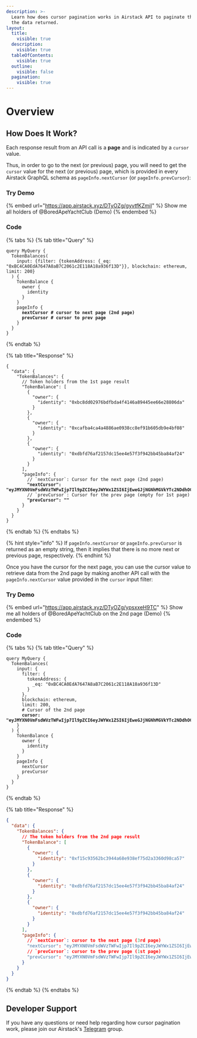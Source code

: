 ```yaml
---
description: >-
  Learn how does cursor pagination works in Airstack API to paginate through all
  the data returned.
layout:
  title:
    visible: true
  description:
    visible: true
  tableOfContents:
    visible: true
  outline:
    visible: false
  pagination:
    visible: true
---
```


# Overview

## How Does It Work?

Each response result from an API call is a **page** and is indicated by a `cursor` value.

Thus, in order to go to the next (or previous) page, you will need to get the `cursor` value for the next (or previous) page, which is provided in every Airstack GraphQL schema as `pageInfo.nextCursor` (or `pageInfo.prevCursor`):

### Try Demo

{% embed url="https://app.airstack.xyz/DTyOZg/gyvtfKZmiI" %}
Show me all holders of @BoredApeYachtClub (Demo)
{% endembed %}

### Code

{% tabs %}
{% tab title="Query" %}
<pre class="language-graphql"><code class="lang-graphql">query MyQuery {
  TokenBalances(
    input: {filter: {tokenAddress: {_eq: "0xBC4CA0EdA7647A8aB7C2061c2E118A18a936f13D"}}, blockchain: ethereum, limit: 200}
  ) {
    TokenBalance {
      owner {
        identity
      }
    }
    pageInfo {
<strong>      nextCursor # cursor to next page (2nd page)
</strong><strong>      prevCursor # cursor to prev page
</strong>    }
  }
}
</code></pre>
{% endtab %}

{% tab title="Response" %}
<pre class="language-json"><code class="lang-json">{
  "data": {
    "TokenBalances": {
      // Token holders from the 1st page result
      "TokenBalance": [
        {
          "owner": {
            "identity": "0xbc8dd02976bdfbda4f4146a89445ee66e28806da"
          }
        },
        {
          "owner": {
            "identity": "0xcafba4ca4a4886ae0938cc8ef91b605db9e4bf08"
          }
        },
        {
          "owner": {
            "identity": "0xdbfd76af2157dc15ee4e57f3f942bb45ba84af24"
          }
        }
      ],
      "pageInfo": {
        // `nextCursor`: Cursor for the next page (2nd page)
<strong>        "nextCursor": "eyJMYXN0VmFsdWVzTWFwIjp7Il9pZCI6eyJWYWx1ZSI6IjEweGJjNGNhMGVkYTc2NDdhOGFiN2MyMDYxYzJlMTE4YTE4YTkzNmYxM2QweDMzYzFmZWZmYmY3MjE3ZDdiMjI0NGRjOTA1MWYwNGM0OTdhMDRhMDI1Nzc4IiwiRGF0YVR5cGUiOiJzdHJpbmcifSwibGFzdFVwZGF0ZWRUaW1lc3RhbXAiOnsiVmFsdWUiOiIxNjkyOTE4MTc5IiwiRGF0YVR5cGUiOiJEYXRlVGltZSJ9fSwiUGFnaW5hdGlvbkRpcmVjdGlvbiI6Ik5FWFQifQ==",
</strong>        // `prevCursor`: Cursor for the prev page (empty for 1st page)
<strong>        "prevCursor": ""
</strong>      }
    }
  }
}
</code></pre>
{% endtab %}
{% endtabs %}

{% hint style="info" %}
If `pageInfo.nextCursor` or `pageInfo.prevCursor` is returned as an empty string, then it implies that there is no more next or previous page, respectively.
{% endhint %}

Once you have the cursor for the next page, you can use the cursor value to retrieve data from the 2nd page by making another API call with the `pageInfo.nextCursor` value provided in the `cursor` input filter:

### Try Demo

{% embed url="https://app.airstack.xyz/DTyOZg/ypsxxeH9TC" %}
Show me all holders of @BoredApeYachtClub on the 2nd page (Demo)
{% endembed %}

### Code

{% tabs %}
{% tab title="Query" %}
<pre class="language-graphql"><code class="lang-graphql">query MyQuery {
  TokenBalances(
    input: {
      filter: {
        tokenAddress: {
          _eq: "0xBC4CA0EdA7647A8aB7C2061c2E118A18a936f13D"
        }
      },
      blockchain: ethereum,
      limit: 200,
      # Cursor of the 2nd page
<strong>      cursor: "eyJMYXN0VmFsdWVzTWFwIjp7Il9pZCI6eyJWYWx1ZSI6IjEweGJjNGNhMGVkYTc2NDdhOGFiN2MyMDYxYzJlMTE4YTE4YTkzNmYxM2QweDMzYzFmZWZmYmY3MjE3ZDdiMjI0NGRjOTA1MWYwNGM0OTdhMDRhMDI1Nzc4IiwiRGF0YVR5cGUiOiJzdHJpbmcifSwibGFzdFVwZGF0ZWRUaW1lc3RhbXAiOnsiVmFsdWUiOiIxNjkyOTE4MTc5IiwiRGF0YVR5cGUiOiJEYXRlVGltZSJ9fSwiUGFnaW5hdGlvbkRpcmVjdGlvbiI6Ik5FWFQifQ=="
</strong>    }
  ) {
    TokenBalance {
      owner {
        identity
      }
    }
    pageInfo {
      nextCursor
      prevCursor
    }
  }
}
</code></pre>
{% endtab %}

{% tab title="Response" %}
```json
{
  "data": {
    "TokenBalances": {
      // The token holders from the 2nd page result
      "TokenBalance": [
        {
          "owner": {
            "identity": "0xf15c93562bc3944a68e938ef75d2a3360d98ca57"
          }
        },
        {
          "owner": {
            "identity": "0xdbfd76af2157dc15ee4e57f3f942bb45ba84af24"
          }
        },
        {
          "owner": {
            "identity": "0xdbfd76af2157dc15ee4e57f3f942bb45ba84af24"
          }
        }
      ],
      "pageInfo": {
        // `nextCursor`: cursor to the next page (3rd page)
        "nextCursor": "eyJMYXN0VmFsdWVzTWFwIjp7Il9pZCI6eyJWYWx1ZSI6IjEweGJjNGNhMGVkYTc2NDdhOGFiN2MyMDYxYzJlMTE4YTE4YTkzNmYxM2QweGIwZmZjNzhjODMyZDJjZjdmY2M2M2Y3OTIzOGZkZDcyMGI1Y2VlMzUxMDY0IiwiRGF0YVR5cGUiOiJzdHJpbmcifSwibGFzdFVwZGF0ZWRUaW1lc3RhbXAiOnsiVmFsdWUiOiIxNjkyNjM2MDIzIiwiRGF0YVR5cGUiOiJEYXRlVGltZSJ9fSwiUGFnaW5hdGlvbkRpcmVjdGlvbiI6Ik5FWFQifQ==",
        // `prevCursor`: cursor to the prev page (1st page)
        "prevCursor": "eyJMYXN0VmFsdWVzTWFwIjp7Il9pZCI6eyJWYWx1ZSI6IjEweGJjNGNhMGVkYTc2NDdhOGFiN2MyMDYxYzJlMTE4YTE4YTkzNmYxM2QweGYxNWM5MzU2MmJjMzk0NGE2OGU5MzhlZjc1ZDJhMzM2MGQ5OGNhNTc4NzYwIiwiRGF0YVR5cGUiOiJzdHJpbmcifSwibGFzdFVwZGF0ZWRUaW1lc3RhbXAiOnsiVmFsdWUiOiIxNjkyOTE1NjExIiwiRGF0YVR5cGUiOiJEYXRlVGltZSJ9fSwiUGFnaW5hdGlvbkRpcmVjdGlvbiI6IlBSRVYifQ=="
      }
    }
  }
}
```
{% endtab %}
{% endtabs %}

## Developer Support

If you have any questions or need help regarding how cursor pagination work, please join our Airstack's [Telegram](https://t.me/+1k3c2FR7z51mNDRh) group.
